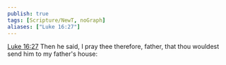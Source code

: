 ```yaml
---
publish: true
tags: [Scripture/NewT, noGraph]
aliases: ["Luke 16:27"]
---
```

[Luke 16:27](https://churchofjesuschrist.org/study/scriptures/nt/luke/16?lang=eng&id=p27#p27) Then he said, I pray thee therefore, father, that thou wouldest send him to my father's house:

